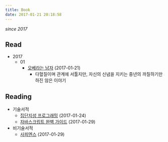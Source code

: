 ```yaml
---
title: Book
date: 2017-01-21 20:18:58
---
```


*since 2017*

## Read

- 2017
  - 01
    - [오베라는 남자](http://book.naver.com/bookdb/book_detail.nhn?bid=9053751) (2017-01-21)
      - 다혈질이며 관계에 서툴지만, 자신의 신념을 지키는 중년의 까칠하기만 하진 않은 이야기

## Reading

- 기술서적
  - [집단지성 프로그래밍](http://book.naver.com/bookdb/book_detail.nhn?bid=4527570) (2017-01-24)
  - [자바스크립트 완벽 가이드](http://book.naver.com/bookdb/book_detail.nhn?bid=4561033) (2017-01-29)
- 비기술서적
  - [사피엔스](http://book.naver.com/bookdb/book_detail.nhn?bid=9780781) (2017-01-29)
